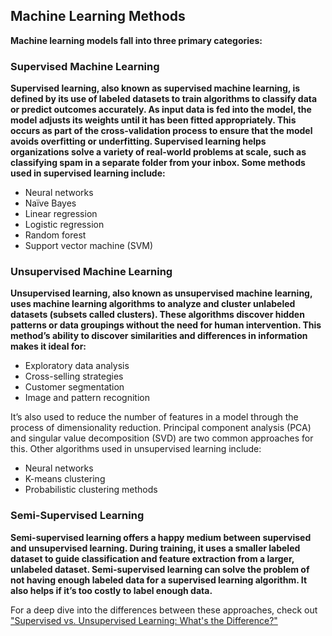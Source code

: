 ## Machine Learning Methods

**Machine learning models fall into three primary categories:**

### Supervised Machine Learning

**Supervised learning, also known as supervised machine learning, is defined by its use of labeled datasets to train algorithms to classify data or predict outcomes accurately. As input data is fed into the model, the model adjusts its weights until it has been fitted appropriately. This occurs as part of the cross-validation process to ensure that the model avoids overfitting or underfitting. Supervised learning helps organizations solve a variety of real-world problems at scale, such as classifying spam in a separate folder from your inbox. Some methods used in supervised learning include:**

- Neural networks
- Naïve Bayes
- Linear regression
- Logistic regression
- Random forest
- Support vector machine (SVM)

### Unsupervised Machine Learning

**Unsupervised learning, also known as unsupervised machine learning, uses machine learning algorithms to analyze and cluster unlabeled datasets (subsets called clusters). These algorithms discover hidden patterns or data groupings without the need for human intervention. This method’s ability to discover similarities and differences in information makes it ideal for:**

- Exploratory data analysis
- Cross-selling strategies
- Customer segmentation
- Image and pattern recognition

It’s also used to reduce the number of features in a model through the process of dimensionality reduction. Principal component analysis (PCA) and singular value decomposition (SVD) are two common approaches for this. Other algorithms used in unsupervised learning include:

- Neural networks
- K-means clustering
- Probabilistic clustering methods

### Semi-Supervised Learning

**Semi-supervised learning offers a happy medium between supervised and unsupervised learning. During training, it uses a smaller labeled dataset to guide classification and feature extraction from a larger, unlabeled dataset. Semi-supervised learning can solve the problem of not having enough labeled data for a supervised learning algorithm. It also helps if it’s too costly to label enough data.**

For a deep dive into the differences between these approaches, check out ["Supervised vs. Unsupervised Learning: What's the Difference?"](https://www.example.com)

